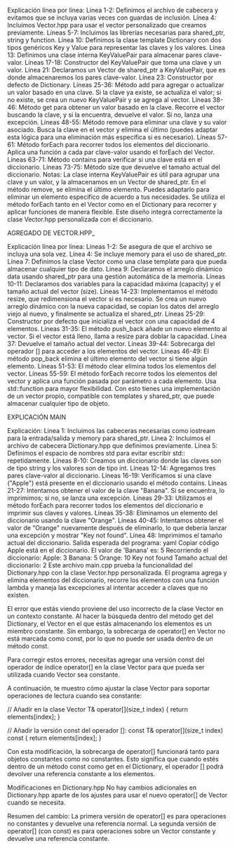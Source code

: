 Explicación línea por línea:
Línea 1-2: Definimos el archivo de cabecera y evitamos que se incluya varias veces con guardas de inclusión.
Línea 4: Incluimos Vector.hpp para usar el vector personalizado que creamos previamente.
Líneas 5-7: Incluimos las librerías necesarias para shared_ptr, string y function.
Línea 10: Definimos la clase template Dictionary con dos tipos genéricos Key y Value para representar las claves y los valores.
Línea 13: Definimos una clase interna KeyValuePair para almacenar pares clave-valor.
Líneas 17-18: Constructor del KeyValuePair que toma una clave y un valor.
Línea 21: Declaramos un Vector de shared_ptr a KeyValuePair, que es donde almacenaremos los pares clave-valor.
Línea 23: Constructor por defecto de Dictionary.
Líneas 25-36: Método add para agregar o actualizar un valor basado en una clave. Si la clave ya existe, se actualiza el valor; si no existe, se crea un nuevo KeyValuePair y se agrega al vector.
Líneas 38-46: Método get para obtener un valor basado en la clave. Recorre el vector buscando la clave, y si la encuentra, devuelve el valor. Si no, lanza una excepción.
Líneas 48-55: Método remove para eliminar una clave y su valor asociado. Busca la clave en el vector y elimina el último (puedes adaptar esta lógica para una eliminación más específica si es necesario).
Líneas 57-61: Método forEach para recorrer todos los elementos del diccionario. Aplica una función a cada par clave-valor usando el forEach del Vector.
Líneas 63-71: Método contains para verificar si una clave está en el diccionario.
Líneas 73-75: Método size que devuelve el tamaño actual del diccionario.
Notas:
La clase interna KeyValuePair es útil para agrupar una clave y un valor, y la almacenamos en un Vector de shared_ptr.
En el método remove, se elimina el último elemento. Puedes adaptarlo para eliminar un elemento específico de acuerdo a tus necesidades.
Se utiliza el método forEach tanto en el Vector como en el Dictionary para recorrer y aplicar funciones de manera flexible.
Este diseño integra correctamente la clase Vector.hpp personalizada con el diccionario.


AGREGADO DE VECTOR.HPP_

Explicación línea por línea:
Líneas 1-2: Se asegura de que el archivo se incluya una sola vez.
Línea 4: Se incluye memory para el uso de shared_ptr.
Línea 7: Definimos la clase Vector como una clase template para que pueda almacenar cualquier tipo de dato.
Línea 9: Declaramos el arreglo dinámico data usando shared_ptr para una gestión automática de la memoria.
Líneas 10-11: Declaramos dos variables para la capacidad máxima (capacity) y el tamaño actual del vector (size).
Líneas 14-23: Implementamos el método resize, que redimensiona el vector si es necesario. Se crea un nuevo arreglo dinámico con la nueva capacidad, se copian los datos del arreglo viejo al nuevo, y finalmente se actualiza el shared_ptr.
Líneas 25-29: Constructor por defecto que inicializa el vector con una capacidad de 4 elementos.
Líneas 31-35: El método push_back añade un nuevo elemento al vector. Si el vector está lleno, llama a resize para doblar la capacidad.
Línea 37: Devuelve el tamaño actual del vector.
Líneas 39-44: Sobrecarga del operador [] para acceder a los elementos del vector.
Líneas 46-49: El método pop_back elimina el último elemento del vector si tiene algún elemento.
Líneas 51-53: El método clear elimina todos los elementos del vector.
Líneas 55-59: El método forEach recorre todos los elementos del vector y aplica una función pasada por parámetro a cada elemento. Usa std::function para mayor flexibilidad.
Con esto tienes una implementación de un vector propio, compatible con templates y shared_ptr, que puede almacenar cualquier tipo de objeto. 


EXPLICACIÓN MAIN

Explicación:
Línea 1: Incluimos las cabeceras necesarias como iostream para la entrada/salida y memory para shared_ptr.
Línea 2: Incluimos el archivo de cabecera Dictionary.hpp que definimos previamente.
Línea 5: Definimos el espacio de nombres std para evitar escribir std:: repetidamente.
Líneas 8-10: Creamos un diccionario donde las claves son de tipo string y los valores son de tipo int.
Líneas 12-14: Agregamos tres pares clave-valor al diccionario.
Líneas 16-19: Verificamos si una clave ("Apple") está presente en el diccionario usando el método contains.
Líneas 21-27: Intentamos obtener el valor de la clave "Banana". Si se encuentra, lo imprimimos; si no, se lanza una excepción.
Líneas 29-33: Utilizamos el método forEach para recorrer todos los elementos del diccionario e imprimir sus claves y valores.
Líneas 35-38: Eliminamos un elemento del diccionario usando la clave "Orange".
Líneas 40-45: Intentamos obtener el valor de "Orange" nuevamente después de eliminarlo, lo que debería lanzar una excepción y mostrar "Key not found".
Línea 48: Imprimimos el tamaño actual del diccionario.
Salida esperada del programa:
yaml
Copiar código
Apple está en el diccionario.
El valor de 'Banana' es: 5
Recorriendo el diccionario:
Apple: 3
Banana: 5
Orange: 10
Key not found
Tamaño actual del diccionario: 2
Este archivo main.cpp prueba la funcionalidad del Dictionary.hpp con la clase Vector.hpp personalizada. El programa agrega y elimina elementos del diccionario, recorre los elementos con una función lambda y maneja las excepciones al intentar acceder a claves que no existen. 


El error que estás viendo proviene del uso incorrecto de la clase Vector en un contexto constante. Al hacer la búsqueda dentro del método get del Dictionary, el Vector en el que estás almacenando los elementos es un miembro constante. Sin embargo, la sobrecarga de operator[] en Vector no está marcada como const, por lo que no puede ser usada dentro de un método const.

Para corregir estos errores, necesitas agregar una versión const del operador de índice operator[] en la clase Vector para que pueda ser utilizada cuando Vector sea constante.

A continuación, te muestro cómo ajustar la clase Vector para soportar operaciones de lectura cuando sea constante:


// Añadir en la clase Vector
T& operator[](size_t index) {
    return elements[index];
}

// Añadir la versión const del operador []:
const T& operator[](size_t index) const {
    return elements[index];
}



Con esta modificación, la sobrecarga de operator[] funcionará tanto para objetos constantes como no constantes. Esto significa que cuando estés dentro de un método const como get en el Dictionary, el operador [] podrá devolver una referencia constante a los elementos.

Modificaciones en Dictionary.hpp
No hay cambios adicionales en Dictionary.hpp aparte de los ajustes para usar el nuevo operator[] de Vector cuando se necesita.

Resumen del cambio:
La primera versión de operator[] es para operaciones no constantes y devuelve una referencia normal.
La segunda versión de operator[] (con const) es para operaciones sobre un Vector constante y devuelve una referencia constante.

